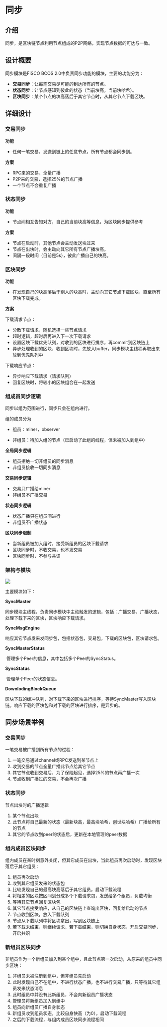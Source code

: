 # 同步

## 介绍

同步，是区块链节点利用节点组成的P2P网络，实现节点数据的可达与一致。

## 设计概要

同步模块是FISCO BCOS 2.0中负责同步功能的模块，主要的功能分为：

- **交易同步**：让每笔交易尽可能的到达所有的节点。
- **状态同步**：让节点感知到彼此的状态（当前块高，当前块哈希）。
- **区块同步**：某个节点的块高落后于其它节点时，从其它节点下载区块。

## 详细设计

### 交易同步

**功能**

* 任何一笔交易，发送到链上的任意节点，所有节点都会同步到。

**方案**

* RPC来的交易，全量广播
* P2P来的交易，选择25%的节点广播
* 一个节点不会重复广播


### 状态同步

**功能**

* 节点间相互告知对方，自己的当前块高等信息，为区块同步提供参考

**方案**

* 节点在启动时，其他节点会主动发送块过来
* 节点在出块时，会主动向其它所有节点广播块高。
* 间隔一段时间（目前是5s），彼此广播自己的块高。

### 区块同步

**功能**

* 在发现自己的块高落后于别人的块高时，主动向其它节点下载区块，直至所有区块下载完成。

**方案**

下载请求节点：

* 分散下载请求，随机选择一些节点请求
* 超时逻辑，超时后再进入下一次下载请求
* 设置区块下载优先队列，对收到的区块进行排序，再commit到区块链上
* 异步处理收到的区块，收到区块时，先放入buffer，同步模块主线程再取出来放到优先队列中

下载响应节点：

* 异步响应下载请求（请求队列）
* 回复区块时，将较小的区块组合在一起发送

### 组成员同步逻辑

同步以组为范围进行，同步只会在组内进行。

组的成员分为

* 组员：miner，observer

* 非组员：待加入组的节点（已启动了此组的线程，但未被加入到组中）

**全局同步逻辑**

* 组员拒绝一切非组员的同步消息
* 非组员接收一切同步消息

**交易同步逻辑**

* 交易只广播给miner
* 非组员不广播交易

**状态同步逻辑**

* 状态广播只在组员间进行
* 非组员不广播状态

**区块同步限制**

* 当新组员被加入组时，接受新组员的区块下载请求
* 区块同步时，不收交易，也不发交易
* 区块同步时，不参与共识

### 架构与模块

![](../../../images/sync/module.png)



主要模块如下：

**SyncMaster**

​	同步模块主线程，负责同步模块中主动触发的逻辑，包括：广播交易，广播状态，处理下载下来的区块，区块响应下载请求。

**SyncMsgEngine**

​	响应其它节点发来发同步包，包括状态包，交易包，下载的区块包，区块请求包。

**SyncMasterStatus**

​	管理多个Peer的信息，其中包括多个Peer的SyncStatus。

**SyncStatus**

​	管理单个Peer的状态信息。

**DownlodingBlockQueue**

​	区块下载的缓冲队列，对下载下来的区块进行排序，等待SyncMaster写入区块链。响应下载的区块包和对下载的区块进行排序，是异步的。



## 同步场景举例

### 交易同步

一笔交易被广播到所有节点的过程：

1. 一笔交易通过channel或RPC发送到某节点上
2. 收到交易的节点全量广播此节点给其它节点
3. 其它节点收到交易后，为了保险起见，选择25%的节点再广播一次
4. 节点收到广播过的交易，不会再次广播

### 状态同步

节点出块时的广播逻辑

1. 某个节点出块
2. 此节点将自己最新的状态（最新块高，最高块哈希，创世块哈希）广播给所有的节点
3. 其它的节点收到peer的状态后，更新在本地管理的peer数据

### 组内成员区块同步

组内成员在某时刻意外关闭，但其它成员在出块，当此组员再次启动时，发现区块落后于其它组员：

1. 组员再次启动
2. 收到其它组员发来的状态包
3. 比较发现自己的最高块高落后于其它组员，启动下载流程
4. 将相差的区块按区间划分成多个下载请求包，发送给多个组员，负载均衡
5. 等待其它节点回复区块包
6. 其它节点接受响应，从自己的区块链上查询出区块，回复给启动的节点
7. 节点收到区块，放入下载队列
8. 节点从下载队列中将区块拿出，写到区块链上
9. 若下载未结束，则继续请求，若下载结束，则切换自身状态，开启交易同步，开启共识

### 新组员区块同步

非组员作为一个新组员加入到某个组中，且此节点第一次启动，从原来的组员中同步区块：

1. 非组员未被注册到组中，但非组员先启动
2. 此时发现自己不在组中，不进行状态广播，也不进行交易广播，只等待其它组员发来状态消息
3. 此时组员中并没有此新组员，不会向新组员广播状态
4. 管理员将新组员加入到组中
5. 组员向新组员广播自身状态
6. 新组员收到组员状态，比较自身快高（为0），启动下载流程
7. 之后的下载流程，与组内成员区块同步流程相同

